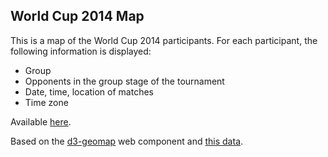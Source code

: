 ## World Cup 2014 Map ##

This is a map of the World Cup 2014 participants.
For each participant, the following information is displayed:  
+ Group  
+ Opponents in the group stage of the tournament  
+ Date, time, location of matches  
+ Time zone  

Available [here](http://oscar6echo.github.io/WorldCup2014Map/).  

Based on the [d3-geomap](http://component.kitchen/components/d3-geomap) web component and [this data](https://github.com/openfootball/world-cup/blob/master/2014--brazil/cup.txt).  


